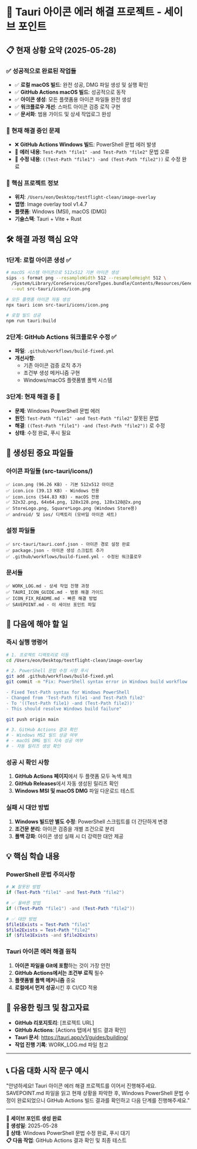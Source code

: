# 💾 Tauri 아이콘 에러 해결 프로젝트 - 세이브 포인트

## 📋 현재 상황 요약 (2025-05-28)

### ✅ **성공적으로 완료된 작업들**
- ✅ **로컬 macOS 빌드**: 완전 성공, DMG 파일 생성 및 실행 확인
- ✅ **GitHub Actions macOS 빌드**: 성공적으로 동작
- ✅ **아이콘 생성**: 모든 플랫폼용 아이콘 파일들 완전 생성
- ✅ **워크플로우 개선**: 스마트 아이콘 검증 로직 구현
- ✅ **문서화**: 범용 가이드 및 상세 작업로그 완성

### 🚨 **현재 해결 중인 문제**
- ❌ **GitHub Actions Windows 빌드**: PowerShell 문법 에러 발생
- 🔧 **에러 내용**: `Test-Path "file1" -and Test-Path "file2"` 문법 오류
- 🔧 **수정 내용**: `((Test-Path "file1") -and (Test-Path "file2"))` 로 수정 완료

### 📁 **핵심 프로젝트 정보**
- **위치**: `/Users/eon/Desktop/testflight-clean/image-overlay`
- **앱명**: Image overlay tool v1.4.7
- **플랫폼**: Windows (MSI), macOS (DMG)
- **기술스택**: Tauri + Vite + Rust

## 🛠️ **해결 과정 핵심 요약**

### 1단계: 로컬 아이콘 생성 ✅
```bash
# macOS 시스템 아이콘으로 512x512 기본 아이콘 생성
sips -s format png --resampleWidth 512 --resampleHeight 512 \
  /System/Library/CoreServices/CoreTypes.bundle/Contents/Resources/GenericApplicationIcon.icns \
  --out src-tauri/icons/icon.png

# 모든 플랫폼 아이콘 자동 생성
npx tauri icon src-tauri/icons/icon.png

# 로컬 빌드 성공
npm run tauri:build
```

### 2단계: GitHub Actions 워크플로우 수정 ✅
- **파일**: `.github/workflows/build-fixed.yml`
- **개선사항**: 
  - 기존 아이콘 검증 로직 추가
  - 조건부 생성 메커니즘 구현
  - Windows/macOS 플랫폼별 폴백 시스템

### 3단계: 현재 해결 중 🔧
- **문제**: Windows PowerShell 문법 에러
- **원인**: `Test-Path "file1" -and Test-Path "file2"` 잘못된 문법
- **해결**: `((Test-Path "file1") -and (Test-Path "file2"))` 로 수정
- **상태**: 수정 완료, 푸시 필요

## 📂 **생성된 중요 파일들**

### 아이콘 파일들 (src-tauri/icons/)
```
✅ icon.png (96.26 KB) - 기본 512x512 아이콘
✅ icon.ico (39.13 KB) - Windows 전용
✅ icon.icns (544.83 KB) - macOS 전용
✅ 32x32.png, 64x64.png, 128x128.png, 128x128@2x.png
✅ StoreLogo.png, Square*Logo.png (Windows Store용)
✅ android/ 및 ios/ 디렉토리 (모바일 아이콘 세트)
```

### 설정 파일들
```
✅ src-tauri/tauri.conf.json - 아이콘 경로 설정 완료
✅ package.json - 아이콘 생성 스크립트 추가
✅ .github/workflows/build-fixed.yml - 수정된 워크플로우
```

### 문서들
```
✅ WORK_LOG.md - 상세 작업 진행 과정
✅ TAURI_ICON_GUIDE.md - 범용 해결 가이드
✅ ICON_FIX_README.md - 빠른 해결 방법
✅ SAVEPOINT.md - 이 세이브 포인트 파일
```

## 🎯 **다음에 해야 할 일**

### 즉시 실행 명령어
```bash
# 1. 프로젝트 디렉토리로 이동
cd /Users/eon/Desktop/testflight-clean/image-overlay

# 2. PowerShell 문법 수정 사항 푸시
git add .github/workflows/build-fixed.yml
git commit -m "Fix: PowerShell syntax error in Windows build workflow

- Fixed Test-Path syntax for Windows PowerShell
- Changed from 'Test-Path file1 -and Test-Path file2' 
- To '((Test-Path file1) -and (Test-Path file2))'
- This should resolve Windows build failure"

git push origin main

# 3. GitHub Actions 결과 확인
# - Windows MSI 빌드 성공 여부
# - macOS DMG 빌드 지속 성공 여부
# - 자동 릴리즈 생성 확인
```

### 성공 시 확인 사항
1. **GitHub Actions 페이지**에서 두 플랫폼 모두 녹색 체크
2. **GitHub Releases**에서 자동 생성된 릴리즈 확인
3. **Windows MSI 및 macOS DMG** 파일 다운로드 테스트

### 실패 시 대안 방법
1. **Windows 빌드만 별도 수정**: PowerShell 스크립트를 더 간단하게 변경
2. **조건문 분리**: 아이콘 검증을 개별 조건으로 분리
3. **폴백 강화**: 아이콘 생성 실패 시 더 강력한 대안 제공

## 💡 **핵심 학습 내용**

### PowerShell 문법 주의사항
```powershell
# ❌ 잘못된 방법
if (Test-Path "file1" -and Test-Path "file2")

# ✅ 올바른 방법
if ((Test-Path "file1") -and (Test-Path "file2"))

# ✅ 대안 방법
$file1Exists = Test-Path "file1"
$file2Exists = Test-Path "file2"
if ($file1Exists -and $file2Exists)
```

### Tauri 아이콘 에러 해결 원칙
1. **아이콘 파일을 Git에 포함**하는 것이 가장 안전
2. **GitHub Actions에서는 조건부 로직** 필수
3. **플랫폼별 폴백 메커니즘** 중요
4. **로컬에서 먼저 성공**시킨 후 CI/CD 적용

## 🔗 **유용한 링크 및 참고자료**

- **GitHub 리포지토리**: [프로젝트 URL]
- **GitHub Actions**: [Actions 탭에서 빌드 결과 확인]
- **Tauri 문서**: https://tauri.app/v1/guides/building/
- **작업 진행 기록**: WORK_LOG.md 파일 참고

---

## 📞 **다음 대화 시작 문구 예시**

"안녕하세요! Tauri 아이콘 에러 해결 프로젝트를 이어서 진행해주세요. SAVEPOINT.md 파일을 읽고 현재 상황을 파악한 후, Windows PowerShell 문법 수정이 완료되었으니 GitHub Actions 빌드 결과를 확인하고 다음 단계를 진행해주세요."

---

**💾 세이브 포인트 생성 완료**  
**📅 생성일**: 2025-05-28  
**🔄 상태**: Windows PowerShell 문법 수정 완료, 푸시 대기  
**📋 다음 작업**: GitHub Actions 결과 확인 및 최종 테스트
